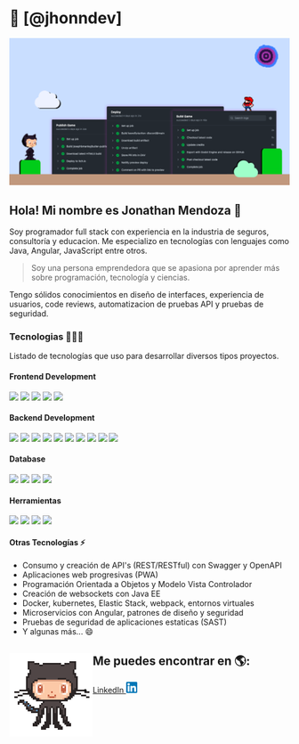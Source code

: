 # 🤖 [@jhonndev]

![GitHub Profile](https://github.com/jhonndev/jhonndev/blob/main/githubProfile.png)

## Hola! Mi nombre es Jonathan Mendoza 👋

Soy programador full stack con experiencia en la industria de seguros, consultoría y educacion. Me especializo en tecnologías con lenguajes como Java, Angular, JavaScript entre otros.

> Soy una persona emprendedora que se apasiona por aprender más sobre programación, tecnología y ciencias.

Tengo sólidos conocimientos en diseño de interfaces, experiencia de usuarios, code reviews, automatizacion de pruebas API y pruebas de seguridad.

### Tecnologias 👨🏻‍💻 

Listado de tecnologías que uso para desarrollar diversos tipos proyectos.

#### Frontend Development

<p>
  <img src="https://img.shields.io/badge/HTML5-E34F26?style=for-the-badge&logo=html5&logoColor=white">
  <img src="https://img.shields.io/badge/CSS3-1572B6?style=for-the-badge&logo=css3&logoColor=white">
  <img src="https://img.shields.io/badge/Angular-DD0031?style=for-the-badge&logo=angular&logoColor=white">
  <img src="https://img.shields.io/badge/JavaScript-F7DF1E?style=for-the-badge&logo=javascript&logoColor=black">
  <img src="https://img.shields.io/badge/Bootstrap-purple?style=for-the-badge&logo=bootstrap&logoColor=white">
</p>

#### Backend Development

<p>
  <img src="https://img.shields.io/badge/Node.js-339933?style=for-the-badge&logo=nodedotjs&logoColor=white">
  <img src="https://img.shields.io/badge/Express.js-000000?style=for-the-badge&logo=express&logoColor=white">
  <img src="https://img.shields.io/badge/Php-7175AA?style=for-the-badge&logo=php&logoColor=white">
  <img src="https://img.shields.io/badge/Java-0D83BE?style=for-the-badge&logo=java&logoColor=red">
  <img src="https://img.shields.io/badge/Springboot-66AA3B?style=for-the-badge&logo=springboot&logoColor=white">
  <img src="https://img.shields.io/badge/Javalite-E44F4E?style=for-the-badge&logo=javalite&logoColor=white">
  <img src="https://img.shields.io/badge/Python-346B99?style=for-the-badge&logo=python&logoColor=F2C000">
  <img src="https://img.shields.io/badge/Django-0B2C1E?style=for-the-badge&logo=django&logoColor=white">
  <img src="https://img.shields.io/badge/Flask-B4B4B4?style=for-the-badge&logo=flask&logoColor=white">
  <img src="https://img.shields.io/badge/Typescript-0074C3?style=for-the-badge&logo=typescript&logoColor=white">
</p>

#### Database

<p>
  <img src="https://img.shields.io/badge/MongoDB-white?style=for-the-badge&logo=mongodb&logoColor=4EA94B">
  <img src="https://img.shields.io/badge/MySQL-005C84?style=for-the-badge&logo=mysql&logoColor=white">
  <img src="https://img.shields.io/badge/PostgreSQL-0074C3?style=for-the-badge&logo=postgresql&logoColor=white">
  <img src="https://img.shields.io/badge/MariaDB-B67056?style=for-the-badge&logo=mariadb&logoColor=white">
</p>

#### Herramientas

<p>
  <img src="https://img.shields.io/badge/Git-F05032?style=for-the-badge&logo=git&logoColor=white">
  <img src="https://img.shields.io/badge/GitHub-100000?style=for-the-badge&logo=github&logoColor=white">
  <img src="https://img.shields.io/badge/Linux-FCC624?style=for-the-badge&logo=linux&logoColor=black">
  <img src="https://img.shields.io/badge/Postman-FF6C37?style=for-the-badge&logo=Postman&logoColor=white">
</p>

#### Otras Tecnologías ⚡

- Consumo y creación de API's (REST/RESTful) con Swagger y OpenAPI
- Aplicaciones web progresivas (PWA)
- Programación Orientada a Objetos y Modelo Vista Controlador
- Creación de websockets con Java EE
- Docker, kubernetes, Elastic Stack, webpack, entornos virtuales
- Microservicios con Angular, patrones de diseño y seguridad
- Pruebas de seguridad de aplicaciones estaticas (SAST)
- Y algunas más... 😄

## Me puedes encontrar en 🌎: <img align="left" width="150" height="150" src="githubWeb.gif">
- <a href="https://www.linkedin.com/in/jon-gonmen/">LinkedIn <img width="20" height="20" src="linkedin.png"></a>
